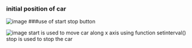 ### initial position of car
![image](https://user-images.githubusercontent.com/68627259/123224582-9232b100-d4ef-11eb-9177-d448b257c154.png)
###use of start stop button

![image](https://user-images.githubusercontent.com/68627259/123226048-eab67e00-d4f0-11eb-9bca-dcaac99e171f.png)
start is used to move car along x axis 
using function setinterval()
stop is used to stop the car


